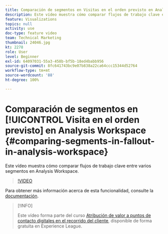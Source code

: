 ```yaml
---
title: Comparación de segmentos en Visitas en el orden previsto en Analysis Workspace
description: Este vídeo muestra cómo comparar flujos de trabajo clave entre varios segmentos en Analysis Workspace.
feature: Visualizations
topics: null
activity: use
doc-type: feature video
team: Technical Marketing
thumbnail: 24046.jpg
kt: 2278
role: User
level: Beginner
exl-id: 64097031-55a3-458b-bf5b-18ed4babb956
source-git-commit: 8fc641743bc9e07b838a22ca64ccc15344d52764
workflow-type: tm+mt
source-wordcount: '88'
ht-degree: 100%

---
```


# Comparación de segmentos en [!UICONTROL Visita en el orden previsto] en Analysis Workspace {#comparing-segments-in-fallout-in-analysis-workspace}

Este vídeo muestra cómo comparar flujos de trabajo clave entre varios segmentos en Analysis Workspace.

>[!VIDEO](https://video.tv.adobe.com/v/24046/?quality=12&learn=on)

Para obtener más información acerca de esta funcionalidad, consulte la [documentación](https://experienceleague.adobe.com/docs/analytics/analyze/analysis-workspace/visualizations/fallout/compare-segments-fallout.html?lang=es).

>[!INFO]
>
> Este vídeo forma parte del curso [Atribución de valor a puntos de contacto digitales en el recorrido del cliente](https://experienceleague.adobe.com/?recommended=Analytics-U-1-2020.2&amp;lang=es), disponible de forma gratuita en Experience League.